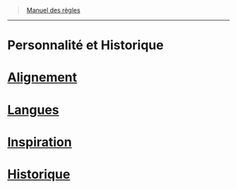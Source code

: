 ﻿---
!Items
Name: Personnalité et Historique
Id: personnality_background_hd.md#personnalité-et-historique
RootId: personnality_background_hd.md
ParentLink: index.md
ParentName: Manuel des règles
NameLevel: 1
Attributes: {}
AttributesDictionary: >+
  {}

---
>  [Manuel des règles](index.md)

---


# Personnalité et Historique



# [Alignement](hd_alignment.md)



# [Langues](hd_languages.md)



# [Inspiration](hd_inspiration.md)



# [Historique](hd_backgrounds.md)

